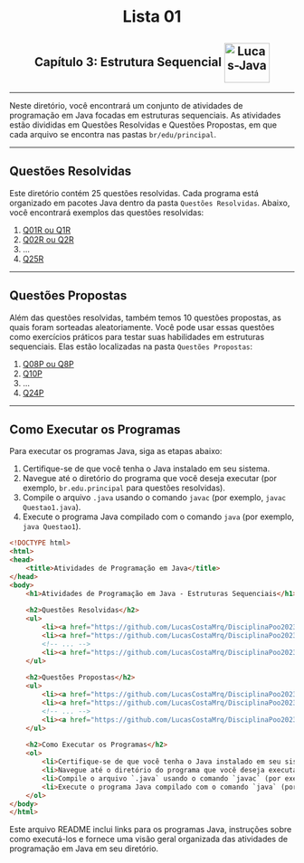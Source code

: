 <h1 align="center">Lista 01</h1>
<h2 align="center">Capítulo 3: Estrutura Sequencial <img align="center" alt="Lucas-Java" height="70" width="80" src="https://cdn.jsdelivr.net/gh/devicons/devicon/icons/java/java-original.svg" /> </h2>
<hr>

Neste diretório, você encontrará um conjunto de atividades de programação em Java focadas em estruturas sequenciais. As atividades estão divididas em Questões Resolvidas e Questões Propostas, em que cada arquivo se encontra nas pastas `br/edu/principal`.

<hr>

## Questões Resolvidas

Este diretório contém 25 questões resolvidas. Cada programa está organizado em pacotes Java dentro da pasta `Questões Resolvidas`. Abaixo, você encontrará exemplos das questões resolvidas:

1. <a href="https://github.com/LucasCostaMrq/DisciplinaPoo2023.2/blob/main/Lista01/Quest%C3%B5es%20Resolvidas/Q1R/src/br/edu/principal/Principal.java">Q01R ou Q1R</a>
2.  <a href="https://github.com/LucasCostaMrq/DisciplinaPoo2023.2/blob/main/Lista01/Quest%C3%B5es%20Resolvidas/Q2R/src/br/edu/principal/Principal.java">Q02R ou Q2R</a>
3. ...
4.  <a href="https://github.com/LucasCostaMrq/DisciplinaPoo2023.2/blob/main/Lista01/Quest%C3%B5es%20Resolvidas/Q25R/src/br/edu/principal/Principal.java">Q25R</a>

<hr>

## Questões Propostas


Além das questões resolvidas, também temos 10 questões propostas, as quais foram sorteadas aleatoriamente. Você pode usar essas questões como exercícios práticos para testar suas habilidades em estruturas sequenciais. Elas estão localizadas na pasta `Questões Propostas`:

1. <a href="https://github.com/LucasCostaMrq/DisciplinaPoo2023.2/blob/main/Lista01/Quest%C3%B5es%20Propostas/Q8P/src/br/edu/principal/Principal.java">Q08P ou Q8P</a>
2. <a href="https://github.com/LucasCostaMrq/DisciplinaPoo2023.2/blob/main/Lista01/Quest%C3%B5es%20Propostas/Q10P/src/br/edu/principal/Principal.java">Q10P</a>
3. ...
4. <a href="https://github.com/LucasCostaMrq/DisciplinaPoo2023.2/blob/main/Lista01/Quest%C3%B5es%20Propostas/Q24P/src/br/edu/principal/Principal.java">Q24P</a>

<hr>

## Como Executar os Programas

Para executar os programas Java, siga as etapas abaixo:

1. Certifique-se de que você tenha o Java instalado em seu sistema.
2. Navegue até o diretório do programa que você deseja executar (por exemplo, `br.edu.principal` para questões resolvidas).
3. Compile o arquivo `.java` usando o comando `javac` (por exemplo, `javac Questao1.java`).
4. Execute o programa Java compilado com o comando `java` (por exemplo, `java Questao1`).

```html
<!DOCTYPE html>
<html>
<head>
    <title>Atividades de Programação em Java</title>
</head>
<body>
    <h1>Atividades de Programação em Java - Estruturas Sequenciais</h1>
    
    <h2>Questões Resolvidas</h2>
    <ul>
        <li><a href="https://github.com/LucasCostaMrq/DisciplinaPoo2023.2/blob/main/Lista01/Quest%C3%B5es%20Resolvidas/Q1R/src/br/edu/principal/Principal.java">Q01R ou Q1R</a></li>
        <li><a href="https://github.com/LucasCostaMrq/DisciplinaPoo2023.2/blob/main/Lista01/Quest%C3%B5es%20Resolvidas/Q2R/src/br/edu/principal/Principal.java">Q02R ou Q2R</a></li>
        <!-- ... -->
        <li><a href="https://github.com/LucasCostaMrq/DisciplinaPoo2023.2/blob/main/Lista01/Quest%C3%B5es%20Resolvidas/Q25R/src/br/edu/principal/Principal.java">Q25R</a></li>
    </ul>
    
    <h2>Questões Propostas</h2>
    <ul>
        <li><a href="https://github.com/LucasCostaMrq/DisciplinaPoo2023.2/blob/main/Lista01/Quest%C3%B5es%20Propostas/Q8P/src/br/edu/principal/Principal.java">Q08P ou Q8P</a></li>
        <li><a href="https://github.com/LucasCostaMrq/DisciplinaPoo2023.2/blob/main/Lista01/Quest%C3%B5es%20Propostas/Q10P/src/br/edu/principal/Principal.java">Q10P</a></li>
        <!-- ... -->
        <li><a href="https://github.com/LucasCostaMrq/DisciplinaPoo2023.2/blob/main/Lista01/Quest%C3%B5es%20Propostas/Q24P/src/br/edu/principal/Principal.java">Q24P</a></li>
    </ul>
    
    <h2>Como Executar os Programas</h2>
    <ol>
        <li>Certifique-se de que você tenha o Java instalado em seu sistema.</li>
        <li>Navegue até o diretório do programa que você deseja executar (por exemplo, `br.edu.principal` para questões resolvidas).</li>
        <li>Compile o arquivo `.java` usando o comando `javac` (por exemplo, `javac Questao1.java`).</li>
        <li>Execute o programa Java compilado com o comando `java` (por exemplo, `java Questao1`).</li>
    </ol>
</body>
</html>
````
Este arquivo README inclui links para os programas Java, instruções sobre como executá-los e fornece uma visão geral organizada das atividades de programação em Java em seu diretório.
